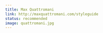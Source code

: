 ```yaml
---
title: Max Quattromani
link: http://maxquattromani.com/styleguide
status: recommended
image: quattromani.jpg
---
```

